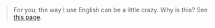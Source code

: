 > For you, the way I use English can be a little crazy. Why is this? See [this page](https://joelthomastr.github.io/tokipona/kepeken-pi-toki-inli_en).
